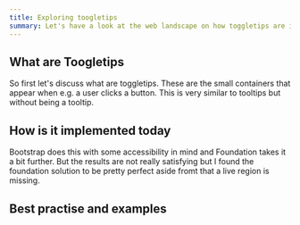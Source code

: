 ```yaml
---
title: Exploring toogletips
summary: Let's have a look at the web landscape on how toggletips are implemented
---
```

## What are Toogletips 

So first let's discuss what are toggletips. These are the small containers that appear when e.g. a user clicks a button. This is very similar to tooltips but without being a tooltip.

## How is it implemented today

Bootstrap does this with some accessibility in mind and Foundation takes it a bit further. But the results are not really satisfying but I found the foundation solution to be pretty perfect aside fromt that a live region is missing.

## Best practise and examples

